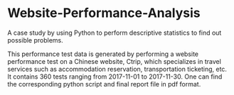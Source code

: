 # Website-Performance-Analysis
A case study by using Python to perform descriptive statistics to find out possible problems.

This performance test data is generated by performing a website performance test on a Chinese website, Ctrip, which specializes in travel services such as accommodation reservation, transportation ticketing, etc. It contains 360 tests ranging from 2017-11-01 to 2017-11-30. One can find the corresponding python script and final report file in pdf format. 
